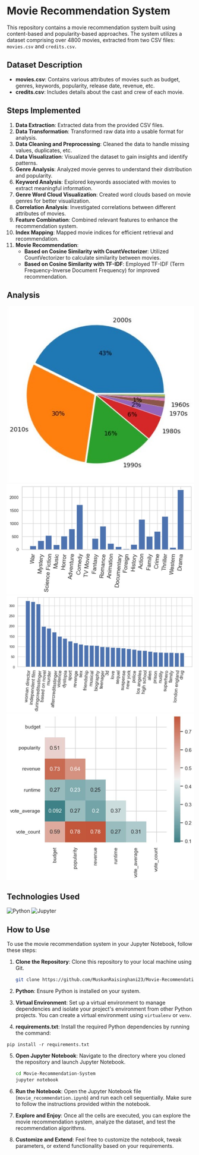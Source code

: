 # Movie Recommendation System

This repository contains a movie recommendation system built using content-based and popularity-based approaches. The system utilizes a dataset comprising over 4800 movies, extracted from two CSV files: `movies.csv` and `credits.csv`.

## Dataset Description
- **movies.csv**: Contains various attributes of movies such as budget, genres, keywords, popularity, release date, revenue, etc.
- **credits.csv**: Includes details about the cast and crew of each movie.

## Steps Implemented
1. **Data Extraction**: Extracted data from the provided CSV files.
2. **Data Transformation**: Transformed raw data into a usable format for analysis.
3. **Data Cleaning and Preprocessing**: Cleaned the data to handle missing values, duplicates, etc.
4. **Data Visualization**: Visualized the dataset to gain insights and identify patterns.
5. **Genre Analysis**: Analyzed movie genres to understand their distribution and popularity.
6. **Keyword Analysis**: Explored keywords associated with movies to extract meaningful information.
7. **Genre Word Cloud Visualization**: Created word clouds based on movie genres for better visualization.
8. **Correlation Analysis**: Investigated correlations between different attributes of movies.
9. **Feature Combination**: Combined relevant features to enhance the recommendation system.
10. **Index Mapping**: Mapped movie indices for efficient retrieval and recommendation.
11. **Movie Recommendation**:
    - **Based on Cosine Similarity with CountVectorizer**: Utilized CountVectorizer to calculate similarity between movies.
    - **Based on Cosine Similarity with TF-IDF**: Employed TF-IDF (Term Frequency-Inverse Document Frequency) for improved recommendation.

## Analysis

![Decade-Wise Movie Count Calculation](./screenshots/movie_count.JPG)
![Genre Analysis and visualization](./screenshots/genre_analysis.JPG)
![Keyword Analysis and visualization](./screenshots/keyword_analysis.JPG)
![Correlation analysis betweennumeric data](./screenshots/correlation_analysis.JPG)

## Technologies Used
![Python](https://img.shields.io/badge/Python-FFD43B?style=for-the-badge&logo=python&logoColor=blue)
![Jupyter](https://img.shields.io/badge/Jupyter-F37626?style=for-the-badge&logo=jupyter&logoColor=white)

## How to Use

To use the movie recommendation system in your Jupyter Notebook, follow these steps:

1. **Clone the Repository**: Clone this repository to your local machine using Git.

    ```bash
    git clone https://github.com/MuskanRaisinghani23/Movie-Recommendation-System.git
    ```

2. **Python**: Ensure Python is installed on your system.
3. **Virtual Environment**: Set up a virtual environment to manage dependencies and isolate your project's environment from other Python projects. You can create a virtual environment using `virtualenv` or `venv`.
4. **requirements.txt**: Install the required Python dependencies by running the command:
  ```
  pip install -r requirements.txt
  ```
5. **Open Jupyter Notebook**: Navigate to the directory where you cloned the repository and launch Jupyter Notebook.

    ```bash
    cd Movie-Recommendation-System
    jupyter notebook
    ```

6. **Run the Notebook**: Open the Jupyter Notebook file (`movie_recommendation.ipynb`) and run each cell sequentially. Make sure to follow the instructions provided within the notebook.

7. **Explore and Enjoy**: Once all the cells are executed, you can explore the movie recommendation system, analyze the dataset, and test the recommendation algorithms.

8. **Customize and Extend**: Feel free to customize the notebook, tweak parameters, or extend functionality based on your requirements. 